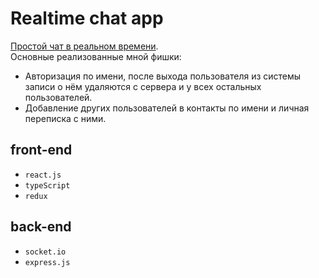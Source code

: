 # Realtime chat app
[Простой чат в реальном времени](https://dt-realtime-chat-app.herokuapp.com/).  
Основные реализованные мной фишки: 
* Авторизация по имени, после выхода пользователя из системы записи о нём удаляются с сервера и у всех остальных пользователей. 
* Добавление других пользователей в контакты по имени и личная переписка с ними.

## front-end
* `react.js`
* `typeScript`
* `redux`
## back-end
* `socket.io`
* `express.js`
